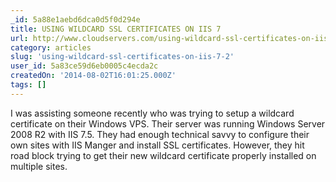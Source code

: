 ```yaml
---
_id: 5a88e1aebd6dca0d5f0d294e
title: USING WILDCARD SSL CERTIFICATES ON IIS 7
url: http://www.cloudservers.com/using-wildcard-ssl-certificates-on-iis-7/
category: articles
slug: 'using-wildcard-ssl-certificates-on-iis-7-2'
user_id: 5a83ce59d6eb0005c4ecda2c
createdOn: '2014-08-02T16:01:25.000Z'
tags: []
---
```


I was assisting someone recently who was trying to setup a wildcard certificate on their Windows VPS. Their server was running Windows Server 2008 R2 with IIS 7.5. They had enough technical savvy to configure their own sites with IIS Manger and install  SSL certificates. However, they hit road block trying to get their new wildcard certificate properly installed on multiple sites.
